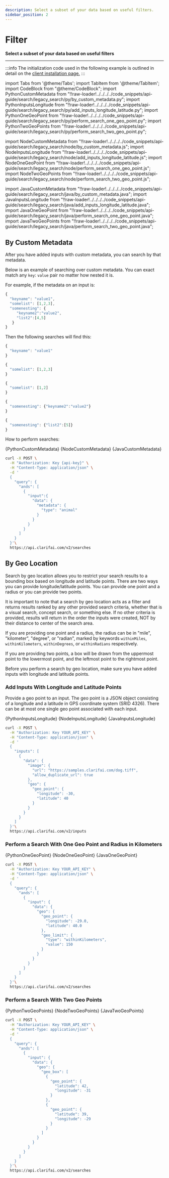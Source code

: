 ```yaml
---
description: Select a subset of your data based on useful filters.
sidebar_position: 2
---
```


# Filter

**Select a subset of your data based on useful filters**
<hr />

:::info
The initialization code used in the following example is outlined in detail on the [client installation page.](https://docs.clarifai.com/api-guide/api-overview/api-clients/#client-installation-instructions)
:::

import Tabs from '@theme/Tabs';
import TabItem from '@theme/TabItem';
import CodeBlock from "@theme/CodeBlock";
import PythonCustomMetadata from "!!raw-loader!../../../../code_snippets/api-guide/search/legacy_search/py/by_custom_metadata.py";
import PythonInputsLongitude from "!!raw-loader!../../../../code_snippets/api-guide/search/legacy_search/py/add_inputs_longitude_latitude.py";
import PythonOneGeoPoint from "!!raw-loader!../../../../code_snippets/api-guide/search/legacy_search/py/perform_search_one_geo_point.py";
import PythonTwoGeoPoints from "!!raw-loader!../../../../code_snippets/api-guide/search/legacy_search/py/perform_search_two_geo_point.py";

import NodeCustomMetadata from "!!raw-loader!../../../../code_snippets/api-guide/search/legacy_search/node/by_custom_metadata.js";
import NodeInputsLongitude from "!!raw-loader!../../../../code_snippets/api-guide/search/legacy_search/node/add_inputs_longitude_latitude.js";
import NodeOneGeoPoint from "!!raw-loader!../../../../code_snippets/api-guide/search/legacy_search/node/perform_search_one_geo_point.js";
import NodeTwoGeoPoints from "!!raw-loader!../../../../code_snippets/api-guide/search/legacy_search/node/perform_search_two_geo_point.js";

import JavaCustomMetadata from "!!raw-loader!../../../../code_snippets/api-guide/search/legacy_search/java/by_custom_metadata.java";
import JavaInputsLongitude from "!!raw-loader!../../../../code_snippets/api-guide/search/legacy_search/java/add_inputs_longitude_latitude.java";
import JavaOneGeoPoint from "!!raw-loader!../../../../code_snippets/api-guide/search/legacy_search/java/perform_search_one_geo_point.java";
import JavaTwoGeoPoints from "!!raw-loader!../../../../code_snippets/api-guide/search/legacy_search/java/perform_search_two_geo_point.java";

## By Custom Metadata

After you have added inputs with custom metadata, you can search by that metadata.

Below is an example of searching over custom metadata. You can exact match any `key`: `value` pair no matter how nested it is. 

For example, if the metadata on an input is:

```javascript
{
  "keyname": "value1",
  "somelist": [1,2,3],
  "somenesting": {
     "keyname2":"value2",
     "list2":[4,5]
   }
}
```

Then the following searches will find this:

```javascript
{
  "keyname": "value1"
}
```

```javascript
{
  "somelist": [1,2,3]
}
```

```javascript
{
  "somelist": [1,2]
}
```

```javascript
{
  "somenesting": {"keyname2":"value2"}
}
```

```javascript
{
  "somenesting": {"list2":[5]}
}
```

How to perform searches:

<Tabs>

<TabItem value="grpc_python" label="gRPC Python">
    <CodeBlock className="language-python">{PythonCustomMetadata}</CodeBlock>
</TabItem>

<TabItem value="grpc_nodejs" label="gRPC NodeJS">
    <CodeBlock className="language-javascript">{NodeCustomMetadata}</CodeBlock>
</TabItem>

<TabItem value="grpc_java" label="gRPC Java">
    <CodeBlock className="language-java">{JavaCustomMetadata}</CodeBlock>
</TabItem>

<!--
<TabItem value="javascript" label="Javascript">

```javascript
// Search with only metadata
app.inputs.search({
  input: {
    metadata: {
      key: 'value'
    }
  }
}).then(
  function(response) {
    // do something with response
  },
  function(err) {
    // there was an error
  }
);

// Search with nested metadata
app.inputs.search({
  input: {
    metadata: {
      parent: {
        key: 'value'
      }
    }
  }
}).then(
  function(response) {
    // do something with response
  },
  function(err) {
    // there was an error
  }
);

// Search with metadata and concepts or input source
app.inputs.search([
  {
    input: { metadata: { key: 'value' } }
  },
  {
    concept: { name: 'cat' }
  },
  {
    concept: { type: 'output', name: 'group', value: false }
  }
]).then(
  function(response) {
    // do something with response
  },
  function(err) {
    // there was an error
  }
);
```
</TabItem>
-->

<!--
<TabItem value="python" label="Python">

```python
from clarifai.rest import ClarifaiApp, InputSearchTerm, OutputSearchTerm, SearchQueryBuilder
app = ClarifaiApp(api_key='YOUR_API_KEY')

# search with simple metadata only
app.inputs.search_by_metadata(metadata={'name':'bla'})

# search with nested metadata only
app.inputs.search_by_metadata(metadata={'my_class1': { 'name' : 'bla' }})

# search with metadata combined with others
query = SearchQueryBuilder()
query.add_term(InputSearchTerm(concept='cat'))
query.add_term(InputSearchTerm(metadata={'name':'value'}))
query.add_term(OutputSearchTerm(concept='group', value=False))

app.inputs.search(query)
```
</TabItem>
-->

<!--
<TabItem value="java" label="Java">

```java
JsonObject metadata = new JsonObject();
metadata.addProperty("isPuppy", true);

List<SearchHit> hits = client
  .searchInputs(SearchClause.matchMetadata(metadata))
  .executeSync();
```
</TabItem>
-->

<!--
<TabItem value="csharp" label="C#">

```csharp
using System.Threading.Tasks;
using Clarifai.API;
using Clarifai.DTOs.Searches;
using Newtonsoft.Json.Linq;

namespace YourNamespace
{
    public class YourClassName
    {
        public static async Task Main()
        {
            var client = new ClarifaiClient("YOUR_API_KEY");

            var metadata = new JObject();
            metadata.Add("isPuppy", true);
            await client.SearchInputs(
                    SearchBy.Metadata(metadata))
                .Page(1)
                .ExecuteAsync();
        }
    }
}
```
</TabItem>
-->

<!--
<TabItem value="objective-c" label="Objective-C">

```objectivec
// Search by metadata only.
[_app searchByMetadata:@{@"my_key": @[@"my", @"values"]} page:@1 perPage:@20 completion:^(NSArray<ClarifaiSearchResult *> *results, NSError *error) {
  // Print output of first search result.
  NSLog(@"inputID: %@", results[0].inputID);
  NSLog(@"URL: %@", results[0].mediaURL);
  NSLog(@"probability of input matching search query: %@", results[0].score);
}];

// Search metadata in conjunction with other ClarifaiSearchTerms. For example, the
// following will search for inputs with predicted tag "fast" and matching metadata.
ClarifaiConcept *conceptFromGeneralModel = [[ClarifaiConcept alloc] initWithConceptName:@"fast"];
ClarifaiSearchTerm *searchTerm1 = [ClarifaiSearchTerm searchByPredictedConcept:conceptFromGeneralModel];

ClarifaiSearchTerm *searchTerm2 = [ClarifaiSearchTerm searchInputsWithMetadata:@{@"my_key": @[@"my", @"values"]}];

[app search:@[searchTerm1, searchTerm2] page:@1 perPage:@20 completion:^(NSArray<ClarifaiSearchResult *> *results, NSError *error) {
  // Print output of first search result.
  NSLog(@"inputID: %@", results[0].inputID);
  NSLog(@"URL: %@", results[0].mediaURL);
  NSLog(@"probability of input matching search query: %@", results[0].score);
}];
```
</TabItem>
-->

<!--
<TabItem value="php" label="PHP">

```php
// Coming soon
```
</TabItem>
-->

<TabItem value="curl" label="cURL">

```bash
curl -X POST \
  -H "Authorization: Key {api-key}" \
  -H "Content-Type: application/json" \
  -d '
  {
    "query": {
      "ands": [
        {
          "input":{
            "data": {
              "metadata": {
                "type": "animal"
              }
            }
          }
        }
      ]
    }
  }'\
  https://api.clarifai.com/v2/searches
```
</TabItem>
</Tabs>

## By Geo Location

Search by geo location allows you to restrict your search results to a bounding box based on longitude and latitude points. There are two ways you can provide longitude/latitude points. You can provide one point and a radius or you can provide two points.

It is important to note that a search by geo location acts as a filter and returns results ranked by any other provided search criteria, whether that is a visual search, concept search, or something else. If no other criteria is provided, results will return in the order the inputs were created, NOT by their distance to center of the search area.

If you are providing one point and a radius, the radius can be in "mile", "kilometer", "degree", or "radian", marked by keywords `withinMiles`, `withinKilometers`, `withinDegrees`, or `withinRadians` respectively.

If you are providing two points, a box will be drawn from the uppermost point to the lowermost point, and the leftmost point to the rightmost point.

Before you perform a search by geo location, make sure you have added inputs with longitude and latitude points.

### Add Inputs With Longitude and Latitude Points

Provide a geo point to an input. The geo point is a JSON object consisting of a longitude and a latitude in GPS coordinate system \(SRID 4326\). There can be at most one single geo point associated with each input.

<Tabs>

<TabItem value="grpc_python" label="gRPC Python">
    <CodeBlock className="language-python">{PythonInputsLongitude}</CodeBlock>
</TabItem>

<TabItem value="grpc_nodejs" label="gRPC NodeJS">
    <CodeBlock className="language-javascript">{NodeInputsLongitude}</CodeBlock>
</TabItem>

<TabItem value="grpc_java" label="gRPC Java">
    <CodeBlock className="language-java">{JavaInputsLongitude}</CodeBlock>
</TabItem>

<!--
<TabItem value="javascript" label="Javascript">

```javascript
app.inputs.create({
  url: "https://samples.clarifai.com/puppy.jpeg",
  geo: { longitude: 116.2317, latitude: 39.5427},
}).then(
  function(response) {
    // do something with response
  },
  function(err) {
    // there was an error
  }
);
```
</TabItem>
-->

<!--
<TabItem value="python" label="Python">

```python
from clarifai.rest import ClarifaiApp, Geo, GeoPoint
app = ClarifaiApp(api_key='YOUR_API_KEY')

geo_p1 = Geo(geo_point=GeoPoint(116.2317,39.5427))

app.inputs.create_image_from_url(url="https://samples.clarifai.com/puppy.jpeg", geo=geo_p1)
```
</TabItem>
-->

<!--
<TabItem value="java" label="Java">

```java
client.addInputs().plus(ClarifaiInput.forImage("https://samples.clarifai.com/puppy.jpeg")
    .withGeo(PointF.at(116.2317F, 39.5427F))).executeSync();
```
</TabItem>
-->

<!--
<TabItem value="csharp" label="C#">

```csharp
using System.Threading.Tasks;
using Clarifai.API;
using Clarifai.DTOs;
using Clarifai.DTOs.Inputs;

namespace YourNamespace
{
    public class YourClassName
    {
        public static async Task Main()
        {
            var client = new ClarifaiClient("YOUR_API_KEY");

            await client.AddInputs(
                    new ClarifaiURLImage(
                        "https://samples.clarifai.com/puppy.jpeg",
                        geo: new GeoPoint(116.2317M, 39.5427M)))
                .ExecuteAsync();
        }
    }
}
```
</TabItem>
-->

<!--
<TabItem value="objective-c" label="Objective-C">

```objectivec
ClarifaiImage *image = [[ClarifaiImage alloc] initWithURL:@"https://samples.clarifai.com/metro-north.jpg"];
image.location = [[ClarifaiLocation alloc] initWithLatitude:116.2317 longitude:39.5427];

[_app addInputs:@[image] completion:^(NSArray<ClarifaiInput *> *inputs, NSError *error) {
  NSLog(@"%@",inputs);
}];
```
</TabItem>
-->

<!--
<TabItem value="php" label="PHP">

```php
use Clarifai\API\ClarifaiClient;
use Clarifai\DTOs\GeoPoint;
use Clarifai\DTOs\Inputs\ClarifaiURLImage;

$client = new ClarifaiClient('YOUR_API_KEY');

$response = $client->addInputs(
        (new ClarifaiURLImage('https://samples.clarifai.com/puppy.jpeg'))
            ->withGeo(new GeoPoint(116.2317, 39.5427)))
    ->executeSync();

if ($response->isSuccessful()) {
    echo "Response is successful.\n";
} else {
    echo "Response is not successful. Reason: \n";
    echo $response->status()->description() . "\n";
    echo $response->status()->errorDetails() . "\n";
    echo "Status code: " . $response->status()->statusCode();
}
```
</TabItem>
-->

<TabItem value="curl" label="cURL">

```bash
curl -X POST \
  -H "Authorization: Key YOUR_API_KEY" \
  -H "Content-Type: application/json" \
  -d '
  {
    "inputs": [
      {
        "data": {
          "image": {
            "url": "https://samples.clarifai.com/dog.tiff",
            "allow_duplicate_url": true
          },
          "geo": {
            "geo_point": {
              "longitude": -30,
              "latitude": 40
            }
          }
        }
      }
    ]
  }'\
  https://api.clarifai.com/v2/inputs
```
</TabItem>
</Tabs>

### Perform a Search With One Geo Point and Radius in Kilometers

<Tabs>

<TabItem value="grpc_python" label="gRPC Python">
    <CodeBlock className="language-python">{PythonOneGeoPoint}</CodeBlock>
</TabItem>

<TabItem value="grpc_nodejs" label="gRPC NodeJS">
    <CodeBlock className="language-javascript">{NodeOneGeoPoint}</CodeBlock>
</TabItem>

<TabItem value="grpc_java" label="gRPC Java">
    <CodeBlock className="language-java">{JavaOneGeoPoint}</CodeBlock>
</TabItem>

<!--
<TabItem value="javascript" label="Javascript">

```javascript
app.inputs.search({
  input: {
    geo: {
      longitude: 116.2317,
      latitude: 39.5427,
      type: 'withinKilometers',
      value: 1
    }
  }
}).then(
  function(response) {
    // do something with response
  },
  function(err) {
    // there was an error
  }
);
```
</TabItem>
-->

<!--
<TabItem value="python" label="Python">

```python
from clarifai.rest import ClarifaiApp, GeoPoint, GeoLimit
app = ClarifaiApp(api_key='YOUR_API_KEY')

geo_p = GeoPoint(116.2317, 39.5427)
geo_l = GeoLimit(limit_type='kilometer', limit_range=1)

imgs = app.inputs.search_by_geo(geo_point=geo_p, geo_limit=geo_l)
```
</TabItem>
-->

<!--
<TabItem value="java" label="Java">

```java
client.searchInputs(SearchClause.matchGeo(PointF.at(59F, 29.75F), Radius.of(500, Radius.Unit.KILOMETER)))
            .getPage(1)
            .executeSync();
```
</TabItem>
-->

<!--
<TabItem value="csharp" label="C#">

```csharp
using System.Threading.Tasks;
using Clarifai.API;
using Clarifai.DTOs;
using Clarifai.DTOs.Searches;

namespace YourNamespace
{
    public class YourClassName
    {
        public static async Task Main()
        {
            var client = new ClarifaiClient("YOUR_API_KEY");

            await client.SearchInputs(
                    SearchBy.Geo(
                        new GeoPoint(59M, 29.75M),
                        new GeoRadius(500, GeoRadius.RadiusUnit.WithinKilometers)))
                .Page(1)
                .ExecuteAsync();
        }
    }
}
```
</TabItem>
-->

<!--
<TabItem value="objective-c" label="Objective-C">

```objectivec
ClarifaiLocation *loc = [[ClarifaiLocation alloc] initWithLatitude:116.2317 longitude:39.5427];
ClarifaiGeo *geoFilterKilos = [[ClarifaiGeo alloc] initWithLocation:loc radius:50.0 andRadiusUnit:ClarifaiRadiusUnitKilometers];
ClarifaiSearchTerm *term = [ClarifaiSearchTerm searchInputsWithGeoFilter:geoFilterKilos];

[_app search:@[term] page:@1 perPage:@20 completion:^(NSArray<ClarifaiSearchResult *> *results, NSError *error) {
  NSLog(@"inputID: %@", results[0].inputID);
  NSLog(@"URL: %@", results[0].mediaURL);
  NSLog(@"probability of predicted concept: %@", results[0].score);
}];
```
</TabItem>
-->

<!--
<TabItem value="php" label="PHP">

```php
use Clarifai\API\ClarifaiClient;
use Clarifai\DTOs\GeoPoint;
use Clarifai\DTOs\GeoRadius;
use Clarifai\DTOs\GeoRadiusUnit;
use Clarifai\DTOs\Searches\SearchBy;
use Clarifai\DTOs\Searches\SearchInputsResult;

$client = new ClarifaiClient('YOUR_API_KEY');

$response = $client->searchInputs(
        SearchBy::geoCircle(
            new GeoPoint(3, 0),
            new GeoRadius(500, GeoRadiusUnit::withinKilometers())))
    ->executeSync();

if ($response->isSuccessful()) {
    echo "Response is successful.\n";

    // @var SearchInputsResult $result 
    $result = $response->get();

    foreach ($result->searchHits() as $searchHit) {
        echo $searchHit->input()->id() . ' ' . $searchHit->score() . "\n";
    }
} else {
    echo "Response is not successful. Reason: \n";
    echo $response->status()->description() . "\n";
    echo $response->status()->errorDetails() . "\n";
    echo "Status code: " . $response->status()->statusCode();
}
```
</TabItem>
-->

<TabItem value="curl" label="cURL">

```bash
curl -X POST \
  -H "Authorization: Key YOUR_API_KEY" \
  -H "Content-Type: application/json" \
  -d '
  {
    "query": {
      "ands": [
        {
          "input": {
            "data": {
              "geo": {
                "geo_point": {
                  "longitude": -29.0,
                  "latitude": 40.0
                },
                "geo_limit": {
                  "type": "withinKilometers",
                  "value": 150
                }
              }
            }
          }
        }
      ]
    }
  }'\
  https://api.clarifai.com/v2/searches
```
</TabItem>
</Tabs>

### Perform a Search With Two Geo Points

<Tabs>

<TabItem value="grpc_python" label="gRPC Python">
    <CodeBlock className="language-python">{PythonTwoGeoPoints}</CodeBlock>
</TabItem>

<TabItem value="grpc_nodejs" label="gRPC NodeJS">
    <CodeBlock className="language-javascript">{NodeTwoGeoPoints}</CodeBlock>
</TabItem>

<TabItem value="grpc_java" label="gRPC Java">
    <CodeBlock className="language-java">{JavaTwoGeoPoints}</CodeBlock>
</TabItem>

<!--
<TabItem value="javascript" label="Javascript">

```javascript
app.inputs.search({
  input: {
    geo: [{
      latitude: 116.2316,
      longitude: 39.5426
    }, {
      latitude: 116.2318,
      longitude: 39.5428
    }]
  }
}).then(
  function(response) {
    // do something with response
  },
  function(err) {
    // there was an error
  }
);
```
</TabItem>
-->

<!--
<TabItem value="python" label="Python">

```python
from clarifai.rest import ClarifaiApp, GeoBox, GeoPoint
app = ClarifaiApp(api_key='YOUR_API_KEY')

p1 = GeoPoint(116.2316, 39.5426)
p2 = GeoPoint(116.2318, 39.5428)
box1 = GeoBox(point1=p1, point2=p2)

imgs = app.inputs.search_by_geo(geo_box=box1)
```
</TabItem>
-->

<!--
<TabItem value="java" label="Java">

```java
client.searchInputs(SearchClause.matchGeo(PointF.at(3F, 0F), PointF.at(70, 30F)))
            .getPage(1)
            .executeSync()
```
</TabItem>

<TabItem value="csharp" label="C#">

```csharp
using System.Threading.Tasks;
using Clarifai.API;
using Clarifai.DTOs;
using Clarifai.DTOs.Searches;

namespace YourNamespace
{
    public class YourClassName
    {
        public static async Task Main()
        {
            var client = new ClarifaiClient("YOUR_API_KEY");

            await client.SearchInputs(
                    SearchBy.Geo(
                        new GeoPoint(3M, 0M),
                        new GeoPoint(70M, 30M)))
                .Page(1)
                .ExecuteAsync();
        }
    }
}
```
</TabItem>
-->

<!--
<TabItem value="objective-c" label="Objective-C">

```objectivec
ClarifaiLocation *startLoc = [[ClarifaiLocation alloc] initWithLatitude:50 longitude:58];
ClarifaiLocation *endLoc = [[ClarifaiLocation alloc] initWithLatitude:32 longitude:-30];
ClarifaiGeo *geoBox = [[ClarifaiGeo alloc] initWithGeoBoxFromStartLocation:startLoc toEndLocation:endLoc];

[_app search:@[term] page:@1 perPage:@20 completion:^(NSArray<ClarifaiSearchResult *> *results, NSError *error) {
  NSLog(@"inputID: %@", results[0].inputID);
  NSLog(@"URL: %@", results[0].mediaURL);
  NSLog(@"probability of predicted concept: %@", results[0].score);
}];
```
</TabItem>
-->

<!--
<TabItem value="php" label="PHP">

```php
use Clarifai\API\ClarifaiClient;
use Clarifai\DTOs\GeoPoint;
use Clarifai\DTOs\Searches\SearchBy;
use Clarifai\DTOs\Searches\SearchInputsResult;

$client = new ClarifaiClient('YOUR_API_KEY');

$response = $client->searchInputs(
        SearchBy::geoRectangle(new GeoPoint(3, 0), new GeoPoint(70, 30)))
    ->executeSync();

if ($response->isSuccessful()) {
    echo "Response is successful.\n";

    // @var SearchInputsResult $result 
    $result = $response->get();

    foreach ($result->searchHits() as $searchHit) {
        echo $searchHit->input()->id() . ' ' . $searchHit->score() . "\n";
    }
} else {
    echo "Response is not successful. Reason: \n";
    echo $response->status()->description() . "\n";
    echo $response->status()->errorDetails() . "\n";
    echo "Status code: " . $response->status()->statusCode();
}
```
</TabItem>
-->

<TabItem value="curl" label="cURL">

```bash
curl -X POST \
  -H "Authorization: Key YOUR_API_KEY" \
  -H "Content-Type: application/json" \
  -d '
  {
    "query": {
      "ands": [
        {
          "input": {
            "data": {
              "geo": {
                "geo_box": [
                  {
                    "geo_point": {
                      "latitude": 42,
                      "longitude": -31
                    }
                  },
                  {
                    "geo_point": {
                      "latitude": 39,
                      "longitude": -29
                    }
                  }
                ]
              }
            }
          }
        }
      ]
    }
  }'\
  https://api.clarifai.com/v2/searches
```
</TabItem>
</Tabs>
